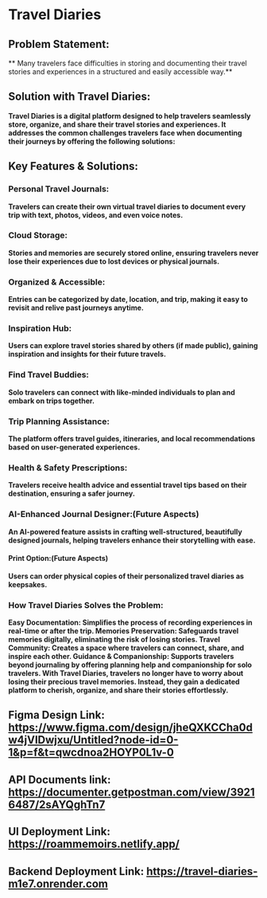 # Travel Diaries

## Problem Statement:
** Many travelers face difficulties in storing and documenting their travel stories and experiences in a structured and easily accessible way.**

## Solution with Travel Diaries:

**Travel Diaries is a digital platform designed to help travelers seamlessly store, organize, and share their travel stories and experiences. It addresses the common challenges travelers face when documenting their journeys by offering the following solutions:**

## Key Features & Solutions:
### Personal Travel Journals:
**Travelers can create their own virtual travel diaries to document every trip with text, photos, videos, and even voice notes.**

### Cloud Storage:
**Stories and memories are securely stored online, ensuring travelers never lose their experiences due to lost devices or physical journals.**

### Organized & Accessible:
**Entries can be categorized by date, location, and trip, making it easy to revisit and relive past journeys anytime.**

### Inspiration Hub:
**Users can explore travel stories shared by others (if made public), gaining inspiration and insights for their future travels.**

### Find Travel Buddies:
**Solo travelers can connect with like-minded individuals to plan and embark on trips together.**

### Trip Planning Assistance:
**The platform offers travel guides, itineraries, and local recommendations based on user-generated experiences.**

### Health & Safety Prescriptions:
**Travelers receive health advice and essential travel tips based on their destination, ensuring a safer journey.**

### AI-Enhanced Journal Designer:(Future Aspects)
**An AI-powered feature assists in crafting well-structured, beautifully designed journals, helping travelers enhance their storytelling with ease.**

#### Print Option:(Future Aspects)
**Users can order physical copies of their personalized travel diaries as keepsakes.**

### How Travel Diaries Solves the Problem:
**Easy Documentation: Simplifies the process of recording experiences in real-time or after the trip.
Memories Preservation: Safeguards travel memories digitally, eliminating the risk of losing stories.
Travel Community: Creates a space where travelers can connect, share, and inspire each other.
Guidance & Companionship: Supports travelers beyond journaling by offering planning help and companionship for solo travelers.
With Travel Diaries, travelers no longer have to worry about losing their precious travel memories. Instead, they gain a dedicated platform to cherish, organize, and share their stories effortlessly.**

## Figma Design Link: https://www.figma.com/design/jheQXKCCha0dw4jVIDwjxu/Untitled?node-id=0-1&p=f&t=qwcdnoa2HOYP0L1v-0

## API Documents link: https://documenter.getpostman.com/view/39216487/2sAYQghTn7

## UI Deployment Link: https://roammemoirs.netlify.app/
## Backend Deployment Link: https://travel-diaries-m1e7.onrender.com

